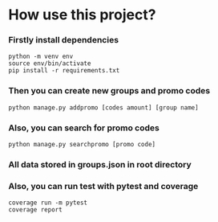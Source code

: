 # How use this project?

### Firstly install dependencies
```shell
python -m venv env
source env/bin/activate
pip install -r requirements.txt
```

### Then you can create new groups and promo codes
```shell
python manage.py addpromo [codes amount] [group name]
```

### Also, you can search for promo codes
```shell
python manage.py searchpromo [promo code]
```

### All data stored in groups.json in root directory

### Also, you can run test with pytest and coverage
```shell
coverage run -m pytest
coverage report
```

